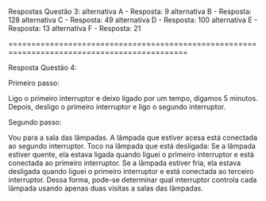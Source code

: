 Respostas Questão 3:
alternativa A - Resposta: 9
alternativa B - Resposta: 128
alternativa C - Resposta: 49
alternativa D - Resposta: 100
alternativa E - Resposta: 13
alternativa F - Resposta: 21

=============================================================================================

Resposta Questão 4:

Primeiro passo:

Ligo o primeiro interruptor e deixo ligado por um tempo, digamos 5 minutos.
Depois, desligo o primeiro interruptor e ligo o segundo interruptor.

Segundo passo:

Vou para a sala das lâmpadas.
A lâmpada que estiver acesa está conectada ao segundo interruptor.
Toco na lâmpada que está desligada:
Se a lâmpada estiver quente, ela estava ligada quando liguei o primeiro interruptor e está conectada ao primeiro interruptor.
Se a lâmpada estiver fria, ela estava desligada quando liguei o primeiro interruptor e está conectada ao terceiro interruptor.
Dessa forma, pode-se determinar qual interruptor controla cada lâmpada usando apenas duas visitas a salas das lâmpadas.